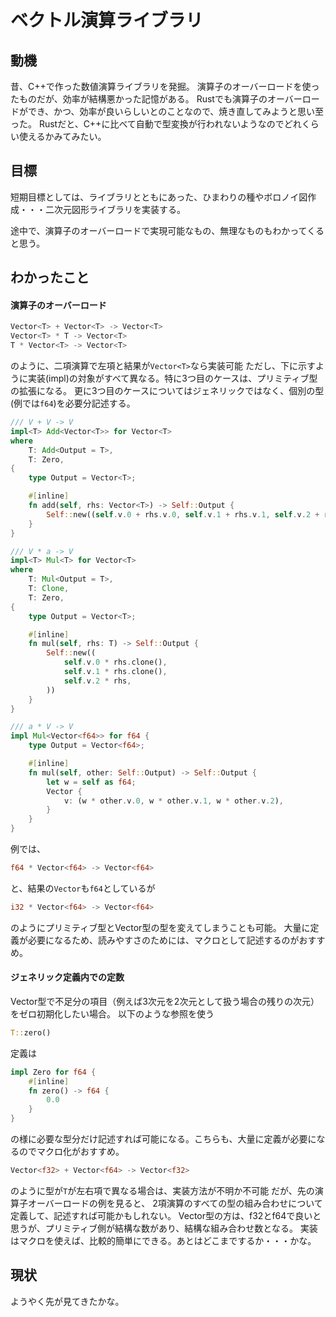 # ベクトル演算ライブラリ
## 動機
昔、C++で作った数値演算ライブラリを発掘。
演算子のオーバーロードを使ったものだが、効率が結構悪かった記憶がある。
Rustでも演算子のオーバーロードができ、かつ、効率が良いらしいとのことなので、焼き直してみようと思い至った。
Rustだと、C++に比べて自動で型変換が行われないようなのでどれくらい使えるかみてみたい。

## 目標
短期目標としては、ライブラリとともにあった、ひまわりの種やボロノイ図作成・・・二次元図形ライブラリを実装する。

途中で、演算子のオーバーロードで実現可能なもの、無理なものもわかってくると思う。

## わかったこと
#### 演算子のオーバーロード

```rust
Vector<T> + Vector<T> -> Vector<T>
Vector<T> * T -> Vector<T>
T * Vector<T> -> Vector<T>
```
のように、二項演算で左項と結果が`Vector<T>`なら実装可能
ただし、下に示すように実装(impl)の対象がすべて異なる。特に3つ目のケースは、プリミティブ型の拡張になる。
更に3つ目のケースについてはジェネリックではなく、個別の型(例では`f64`)を必要分記述する。
```rust
/// V + V -> V
impl<T> Add<Vector<T>> for Vector<T>
where
    T: Add<Output = T>,
    T: Zero,
{
    type Output = Vector<T>;

    #[inline]
    fn add(self, rhs: Vector<T>) -> Self::Output {
        Self::new((self.v.0 + rhs.v.0, self.v.1 + rhs.v.1, self.v.2 + rhs.v.2))
    }
}

/// V * a -> V
impl<T> Mul<T> for Vector<T>
where
    T: Mul<Output = T>,
    T: Clone,
    T: Zero,
{
    type Output = Vector<T>;

    #[inline]
    fn mul(self, rhs: T) -> Self::Output {
        Self::new((
            self.v.0 * rhs.clone(),
            self.v.1 * rhs.clone(),
            self.v.2 * rhs,
        ))
    }
}

/// a * V -> V
impl Mul<Vector<f64>> for f64 {
    type Output = Vector<f64>;

    #[inline]
    fn mul(self, other: Self::Output) -> Self::Output {
        let w = self as f64;
        Vector {
            v: (w * other.v.0, w * other.v.1, w * other.v.2),
        }
    }
}
```
例では、
```rust
f64 * Vector<f64> -> Vector<f64>
```
と、結果の`Vector`も`f64`としているが
```rust
i32 * Vector<f64> -> Vector<f64>
```
のようにプリミティブ型とVector型の型を変えてしまうことも可能。
大量に定義が必要になるため、読みやすさのためには、マクロとして記述するのがおすすめ。

#### ジェネリック定義内での定数
Vector型で不足分の項目（例えば3次元を2次元として扱う場合の残りの次元）をゼロ初期化したい場合。
以下のような参照を使う
```rust
T::zero()
```

定義は
```rust
impl Zero for f64 {
    #[inline]
    fn zero() -> f64 {
        0.0
    }
}
```
の様に必要な型分だけ記述すれば可能になる。こちらも、大量に定義が必要になるのでマクロ化がおすすめ。


```rust
Vector<f32> + Vector<f64> -> Vector<f32>
```
のように型が`T`が左右項で異なる場合は、実装方法が不明か不可能
だが、先の演算子オーバーロードの例を見ると、
2項演算のすべての型の組み合わせについて定義して、記述すれば可能かもしれない。
Vector型の方は、f32とf64で良いと思うが、プリミティブ側が結構な数があり、結構な組み合わせ数となる。
実装はマクロを使えば、比較的簡単にできる。あとはどこまでするか・・・かな。


## 現状
ようやく先が見てきたかな。
